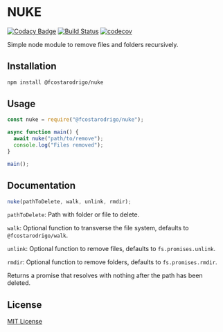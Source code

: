 # NUKE

[![Codacy Badge](https://api.codacy.com/project/badge/Grade/e122e150123e44fe86bd46bd1d8aed1a)](https://app.codacy.com/app/fcostarodrigo/nuke?utm_source=github.com&utm_medium=referral&utm_content=fcostarodrigo/nuke&utm_campaign=Badge_Grade_Dashboard)
[![Build Status](https://travis-ci.org/fcostarodrigo/nuke.svg?branch=master)](https://travis-ci.org/fcostarodrigo/nuke)
[![codecov](https://codecov.io/gh/fcostarodrigo/nuke/branch/master/graph/badge.svg)](https://codecov.io/gh/fcostarodrigo/nuke)

Simple node module to remove files and folders recursively.

## Installation

```bash
npm install @fcostarodrigo/nuke
```

## Usage

```javascript
const nuke = require("@fcostarodrigo/nuke");

async function main() {
  await nuke("path/to/remove");
  console.log("Files removed");
}

main();
```

## Documentation

```javascript
nuke(pathToDelete, walk, unlink, rmdir);
```

`pathToDelete`: Path with folder or file to delete.

`walk`: Optional function to transverse the file system, defaults to `@fcostarodrigo/walk`.

`unlink`: Optional function to remove files, defaults to `fs.promises.unlink`.

`rmdir`: Optional function to remove folders, defaults to `fs.promises.rmdir`.

Returns a promise that resolves with nothing after the path has been deleted.

## License

[MIT License](http://www.opensource.org/licenses/mit-license.php)
